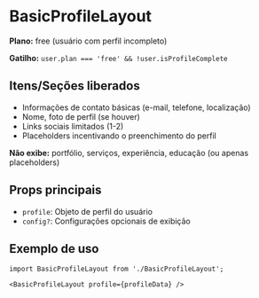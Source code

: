 # BasicProfileLayout

**Plano:** free (usuário com perfil incompleto)

**Gatilho:** `user.plan === 'free' && !user.isProfileComplete`

## Itens/Seções liberados
- Informações de contato básicas (e-mail, telefone, localização)
- Nome, foto de perfil (se houver)
- Links sociais limitados (1-2)
- Placeholders incentivando o preenchimento do perfil

**Não exibe:** portfólio, serviços, experiência, educação (ou apenas placeholders)

## Props principais
- `profile`: Objeto de perfil do usuário
- `config?`: Configurações opcionais de exibição

## Exemplo de uso
```tsx
import BasicProfileLayout from './BasicProfileLayout';

<BasicProfileLayout profile={profileData} />
``` 